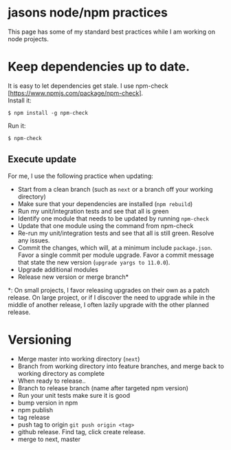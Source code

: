 # jasons node/npm practices

This page has some of my standard best practices while I am working on node projects.

# Keep dependencies up to date.

It is easy to let dependencies get stale.  I use npm-check [https://www.npmjs.com/package/npm-check].  
Install it:
```
$ npm install -g npm-check
```

Run it:
```
$ npm-check
```

## Execute update

For me, I use the following practice when updating:
- Start from a clean branch (such as `next` or a branch off your working directory)
- Make sure that your dependencies are installed (`npm rebuild`)
- Run my unit/integration tests and see that all is green
- Identify one module that needs to be updated by running `npm-check`
- Update that one module using the command from npm-check
- Re-run my unit/integration tests and see that all is still green.  Resolve any issues.
- Commit the changes, which will, at a minimum include `package.json`.  Favor a single commit per module upgrade.  Favor a commit message that state the new version (`upgrade yargs to 11.0.0`).
- Upgrade additional modules
- Release new version or merge branch*

*: On small projects, I favor releasing upgrades on their own as a patch release.  On large project, or if I discover the need to upgrade while in the middle of another release, I often lazily upgrade with the other planned release.

# Versioning

- Merge master into working directory (`next`)
- Branch from working directory into feature branches, and merge back to working directory as complete
- When ready to release..
- Branch to release branch (name after targeted npm version)
- Run your unit tests make sure it is good
- bump version in npm
- npm publish
- tag release
- push tag to origin `git push origin <tag>`
- github release.  Find tag, click create release.
- merge to next, master
